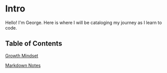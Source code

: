 
# Intro

Hello! I'm George. Here is where I will be cataloging my journey as I learn to code.

## Table of Contents

[Growth Mindset](GrowthM.md)

[Markdown Notes](MarkD.md)

